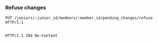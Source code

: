 ### Refuse changes

```http
PUT /juniors/:junior_id/members/:member_id/pending_changes/refuse HTTP/1.1
```

```json
```

```http
HTTP/1.1 204 No-Content
```
